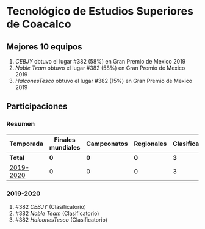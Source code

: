 # Tecnológico de Estudios Superiores de Coacalco

## Mejores 10 equipos

1. _CEBJY_ obtuvo el lugar #382 (58%) en Gran Premio de Mexico 2019
1. _Noble Team_ obtuvo el lugar #382 (58%) en Gran Premio de Mexico 2019
1. _HalconesTesco_ obtuvo el lugar #382 (15%) en Gran Premio de Mexico 2019

## Participaciones

### Resumen

| Temporada | Finales mundiales | Campeonatos | Regionales | Clasificatorios | Equipos |
| --- | --- | --- | --- | --- | --- |
| **Total** | **0** | **0** | **0** | **3** | **3** |
| [2019-2020](#2019-2020) | 0 | 0 | 0 | 3 | 3 |

### 2019-2020

1. #382 _CEBJY_ (Clasificatorio)
1. #382 _Noble Team_ (Clasificatorio)
1. #382 _HalconesTesco_ (Clasificatorio)



